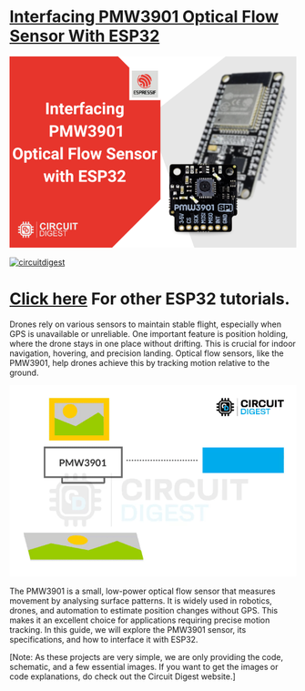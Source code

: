 # [Interfacing PMW3901 Optical Flow Sensor With ESP32](https://circuitdigest.com/microcontroller-projects)
<p align="center">
<img src="https://github.com/Circuit-Digest/Basic-ESP32-Tutorials/blob/a9170784ce2983f305b1aa8ad0dea13f9ade9b2b/Interfacing%20PMW3901%20Optical%20Flow%20Sensor%20With%20ESP32/Images/Interfacing%20PMW3901%20Optical%20Flow%20Sensor%20With%20ESP32.png" width="" alt="alt_text" title="image_tooltip">
</p>

<a href="https://circuitdigest.com/tags/ESP32"><img src="https://img.shields.io/static/v1?label=&labelColor=505050&message=ESP32 Tutorials Circuit Digest&color=%230076D6&style=social&logo=google-chrome&logoColor=%230076D6" alt="circuitdigest"/></a>

[<h1>Click here](https://circuitdigest.com/tags/ESP32) For other ESP32 tutorials.</h1>
Drones rely on various sensors to maintain stable flight, especially when GPS is unavailable or unreliable. One important feature is position holding, where the drone stays in one place without drifting. This is crucial for indoor navigation, hovering, and precision landing. Optical flow sensors, like the PMW3901, help drones achieve this by tracking motion relative to the ground. 
<p align="center">
<img src="https://github.com/Circuit-Digest/Basic-ESP32-Tutorials/blob/a9170784ce2983f305b1aa8ad0dea13f9ade9b2b/Interfacing%20PMW3901%20Optical%20Flow%20Sensor%20With%20ESP32/Images/PMW3901.gif" width="" height="" />
</p>
The PMW3901 is a small, low-power optical flow sensor that measures movement by analysing surface patterns. It is widely used in robotics, drones, and automation to estimate position changes without GPS. This makes it an excellent choice for applications requiring precise motion tracking. In this guide, we will explore the PMW3901 sensor, its specifications, and how to interface it with ESP32.
<p>
  
  [Note: As these projects are very simple, we are only providing the code, schematic, and a few essential images. If you want to get the images or code explanations, do check out the Circuit Digest website.]
  
</p>
